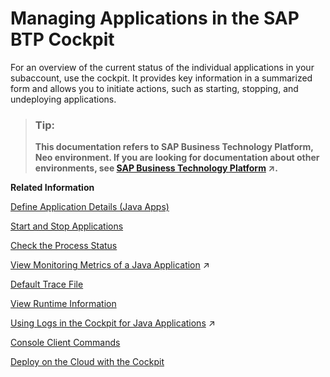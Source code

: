 <!-- loio764f53e1cc9c4a50b2d0587ac82fdd7f -->

# Managing Applications in the SAP BTP Cockpit

For an overview of the current status of the individual applications in your subaccount, use the cockpit. It provides key information in a summarized form and allows you to initiate actions, such as starting, stopping, and undeploying applications.

> ### Tip:  
> **This documentation refers to SAP Business Technology Platform, Neo environment. If you are looking for documentation about other environments, see [SAP Business Technology Platform](https://help.sap.com/viewer/65de2977205c403bbc107264b8eccf4b/Cloud/en-US/6a2c1ab5a31b4ed9a2ce17a5329e1dd8.html "SAP Business Technology Platform (SAP BTP) is an integrated offering comprised of four technology portfolios: database and data management, application development and integration, analytics, and intelligent technologies. The platform offers users the ability to turn data into business value, compose end-to-end business processes, and build and extend SAP applications quickly.") :arrow_upper_right:.**

**Related Information**  


[Define Application Details \(Java Apps\)](define-application-details-java-apps-9b23270.md "You can view details about your currently selected Java application. By adding a suitable display name and a description, you can identify the application more easily.")

[Start and Stop Applications](start-and-stop-applications-7612f03.md "You can directly start, stop, and undeploy applications, as well as start, stop, and disable individual application processes.")

[Check the Process Status](check-the-process-status-499992d.md "The status of an individual process is based on values that reflect the process run state and its monitoring metrics.")

[View Monitoring Metrics of a Java Application](https://help.sap.com/viewer/64f7d2b06c6b40a9b3097860c5930641/Cloud/en-US/82cbd81b4d2447c5b1e90333c977a7c0.html "In the cockpit, you can view the custom checks created per a subaccount or the current metrics of a selected process to check the runtime behavior of your application. You can also view the metrics history of an application or a process to examine the performance trends of your application over different intervals of time or investigate the reasons that have led to problems with it. Furthermore, you can configure alerting to receive alerts for any changes to the states of these metrics.") :arrow_upper_right:

[Default Trace File](default-trace-file-1b651b3.md "")

[View Runtime Information](view-runtime-information-343663e.md "View information about the application runtime. SAP BTP provides a set of runtimes. You can choose the application runtime during application deployment.")

[Using Logs in the Cockpit for Java Applications](https://help.sap.com/viewer/f88a032109f0429caea276fc6e3a95f9/Cloud/en-US/2555df65182c4b09a25e56fa3b57b0a8.html "You can view the logs and change the log settings of any Java application deployed in your subaccount. The cockpit provides the following types of logs for a Java application: default traces, HTTP access logs, garbage collection logs, and Java Connector (JCo) logs.") :arrow_upper_right:

[Console Client Commands](console-client-commands-56e309f.md "")

[Deploy on the Cloud with the Cockpit](../30-development-neo/deploy-on-the-cloud-with-the-cockpit-abded96.md "The cockpit allows you to deploy Java applications as WAR files and supports a number of deployment options for configuring the application.")

